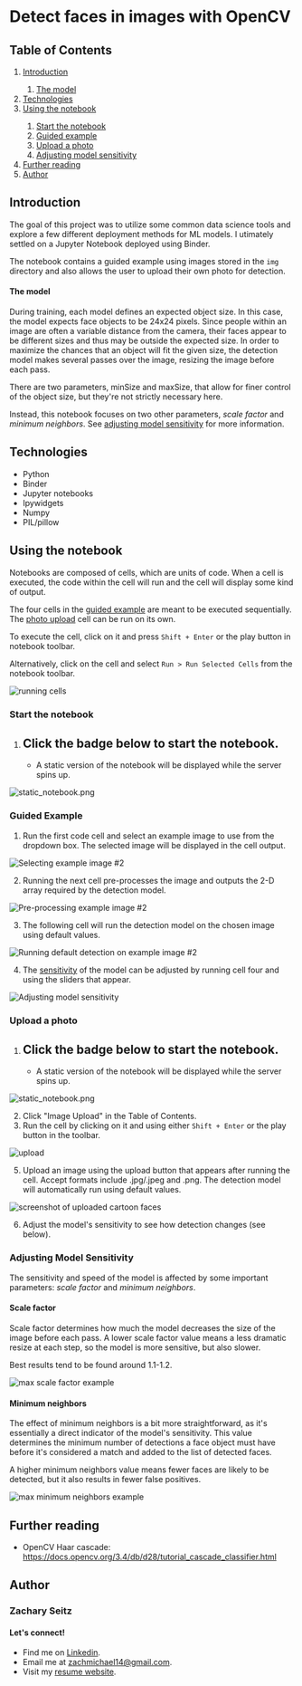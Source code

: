 # Detect faces in images with OpenCV

## Table of Contents

<ol>
 <li><a href="#introduction">Introduction</a></li>
 <ol>
  <li><a href="#the-model">The model</a></li>
 </ol>
 <li><a href="#technologies">Technologies</a></li>
 <li><a href="#using-the-notebook">Using the notebook</a></li>
  <ol>
   <li><a href="#start-the-notebook">Start the notebook</a></li>
   <li><a href="#guided-example">Guided example</a></li>
   <li><a href="#upload-a-photo">Upload a photo</a></li>
   <li><a href="#adjusting-model-sensitivity">Adjusting model sensitivity</a></li>
  </ol>
 <li><a href="#further-reading">Further reading</a></li>
 <li><a href="#author">Author</a></li>
 </ol>

## Introduction <a class="anchor" id="introduction"></a>

The goal of this project was to utilize some common data science tools and explore a few different deployment methods for ML models. I utimately settled on a Jupyter Notebook deployed using Binder.

The notebook contains a guided example using images stored in the ```img``` directory and also allows the user to upload their own photo for detection.

#### The model <a class="anchor" id="the-model"></a>

During training, each model defines an expected object size. In this case, the model expects face objects to be 24x24 pixels. Since people within an image are often a variable distance from the camera, their faces appear to be different sizes and thus may be outside the expected size. In order to maximize the chances that an object will fit the given size, the detection model makes several passes over the image, resizing the image before each pass.

There are two parameters, minSize and maxSize, that allow for finer control of the object size, but they're not strictly necessary here. 

Instead, this notebook focuses on two other parameters, *scale factor* and *minimum neighbors*. See <a href="#adjusting-model-sensitivity">adjusting model sensitivity</a> for more information.

## Technologies <a class="anchor" id="technologies"></a>

* Python
* Binder
* Jupyter notebooks
* Ipywidgets
* Numpy
* PIL/pillow

## Using the notebook <a class="anchor" id="using-the-notebook"></a>

Notebooks are composed of cells, which are units of code. When a cell is executed, the code within the cell will run and the cell will display some kind of output. 

The four cells in the [guided example](#guided-example) are meant to be executed sequentially. The [photo upload](#upload-a-photo) cell can be run on its own.

To execute the cell, click on it and press ```Shift + Enter``` or the play button in notebook toolbar.
 
Alternatively, click on the cell and select ```Run > Run Selected Cells``` from the notebook toolbar.

![running cells](img/run_cells.gif)

### Start the notebook <a class="anchor" id="start-the-notebook"></a>

1. Click the badge below to start the notebook.
    - 
    - A static version of the notebook will be displayed while the server spins up. 
  
 ![static_notebook.png](img/static_notebook.png)
 
### Guided Example <a class="anchor" id="guided-example"></a>

1. Run the first code cell and select an example image to use from the dropdown box. The selected image will be displayed in the cell output.

![Selecting example image #2](img/cell1.gif)

2. Running the next cell pre-processes the image and outputs the 2-D array required by the detection model.

![Pre-processing example image #2](img/cell2.gif)

3. The following cell will run the detection model on the chosen image using default values.

![Running default detection on example image #2](img/cell3.gif)

4. The [sensitivity](#adjusting-model-sensitivity) of the model can be adjusted by running cell four and using the sliders that appear.

![Adjusting model sensitivity](img/cell4.gif)

### Upload a photo <a class="anchor" id="upload-a-photo"></a>

 1. Click the badge below to start the notebook.
    - 
    - A static version of the notebook will be displayed while the server spins up. 
 
 ![static_notebook.png](img/static_notebook.png)
 
 2. Click "Image Upload" in the Table of Contents.
 3. Run the cell by clicking on it and using either ```Shift + Enter``` or the play button in the toolbar.

![upload](img/upload.gif)

 5. Upload an image using the upload button that appears after running the cell. Accept formats include .jpg/.jpeg and .png. The detection model will automatically run using default values. 

 ![screenshot of uploaded cartoon faces](img/upload_image.png)
 
 6. Adjust the model's sensitivity to see how detection changes (see below).

### Adjusting Model Sensitivity <a class="anchor" id="adjusting-model-sensitivity"></a>

The sensitivity and speed of the model is affected by some important parameters: *scale factor* and *minimum neighbors*.

#### Scale factor

Scale factor determines how much the model decreases the size of the image before each pass. A lower scale factor value means a less dramatic resize at each step, so the model is more sensitive, but also slower. 

Best results tend to be found around 1.1-1.2.

![max scale factor example](img/scale_factor.gif)

#### Minimum neighbors

The effect of minimum neighbors is a bit more straightforward, as it's essentially a direct indicator of the model's sensitivity. This value determines the minimum number of detections a face object must have before it's considered a match and added to the list of detected faces. 

A higher minimum neighbors value means fewer faces are likely to be detected, but it also results in fewer false positives.

![max minimum neighbors example](img/min_neighbors.gif)
 

## Further reading <a class="anchor" id="further-reading"></a>

- OpenCV Haar cascade: https://docs.opencv.org/3.4/db/d28/tutorial_cascade_classifier.html

## Author <a class="anchor" id="author"></a>

### Zachary Seitz

#### Let's connect!

* Find me on [Linkedin](https://linkedin.com/in/zachmichael14).
* Email me at zachmichael14@gmail.com.
* Visit my [resume website](https://zachmichael14.github.io/gh_page/).
